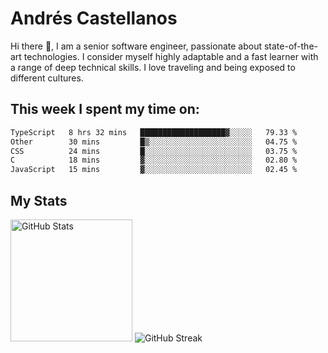 # Andrés Castellanos

Hi there 👋, I am a senior software engineer, passionate about state-of-the-art technologies. I consider myself highly adaptable and a fast learner with a range of deep technical skills. I love traveling and being exposed to different cultures.

## This week I spent my time on:

<!--START_SECTION:waka-->

```txt
TypeScript   8 hrs 32 mins   ███████████████████▓░░░░░   79.33 %
Other        30 mins         █▒░░░░░░░░░░░░░░░░░░░░░░░   04.75 %
CSS          24 mins         █░░░░░░░░░░░░░░░░░░░░░░░░   03.75 %
C            18 mins         ▓░░░░░░░░░░░░░░░░░░░░░░░░   02.80 %
JavaScript   15 mins         ▓░░░░░░░░░░░░░░░░░░░░░░░░   02.45 %
```

<!--END_SECTION:waka-->

## My Stats

<img height="195" src="https://github-readme-stats.vercel.app/api?username=andrescv&show_icons=true&theme=onedark&hide_border=true&card_width=495" alt="GitHub Stats" />

<img src="https://streak-stats.demolab.com?user=andrescv&theme=one-dark-pro&hide_border=true" alt="GitHub Streak" />
